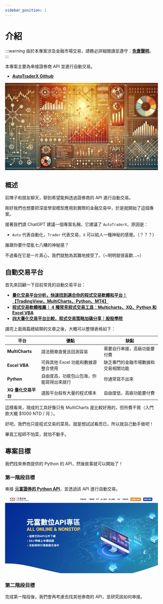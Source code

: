 ```yaml
---
sidebar_position: 1
---
```


# 介紹

:::warning
由於本專案涉及金融市場交易，請務必詳細閱讀並遵守：[**免責聲明**](./disclaimer.md)。
:::

本專案主要為串接證券商 API 並進行自動交易。

- [**AutoTraderX Github**](https://github.com/DocsaidLab/AutoTraderX)

![title](./img/title.webp)

## 概述

前陣子和朋友聊天，聊到希望能夠透過證券商的 API 進行自動交易。

剛好我們也想要把深度學習模型應用到實際的金融交易中，於是就開始了這個專案。

接著我們請 ChatGPT 建議一個專案名稱，它建議了 `AutoTraderX`，原因是：

- `Auto` 代表自動化，`Trader` 代表交易，`X` 可以給人一種神秘的感覺。（？？？）

誰跟你要什麼亂七八糟的神秘感？

不過看在它是一片真心，我們就勉為其難地接受了。（~明明就很喜歡...~）

## 自動交易平台

首先來回顧一下目前常見的自動交易平台：

- [**量化交易平台分析，快速找到適合你的程式交易軟體和平台！ 【TradingView、MultiCharts、Python、MT4】**](https://quantpass.org/software-comparison/)
- [**程式交易軟體推薦｜ 4 種常見程式交易工具：Multicharts、XQ、Python 和 Excel VBA**](https://www.myrichfut.com/%E7%A8%8B%E5%BC%8F%E4%BA%A4%E6%98%93%E8%BB%9F%E9%AB%94%E6%8E%A8%E8%96%A6)
- [**四大量化交易平台比較，程式交易策略加碼分享｜股股學院**](https://school.gugu.fund/blog/gugu_knowledge/7807989341)

讀完上面兩篇總結類的文章之後，大概可以整理表格如下：

| 平台                | 優點                                     | 缺點                                 |
| ------------------- | ---------------------------------------- | ------------------------------------ |
| **MultiCharts**     | 語法簡單直覺且回測容易                   | 需要自行串接，高級功能要付費         |
| **Excel VBA**       | 可與其他 Excel 功能和數據源整合使用      | 缺乏專門的金融市場數據和交易相關功能 |
| **Python**          | 自由度高，功能包山包海，你能寫得出來就行 | 你通常寫不出來                       |
| **XQ 量化交易平台** | 選股平台般有大量的程式樣本               | 自由度低，高級功能要付費             |

這樣看來，現成的工具好像只有 MultiCharts 是比較好用的，但所費不貲（入門款大概 $1000 NTD / 月 ）。

好吧，我們也只是程式交易的菜鳥，就是想試試看而已，所以就自己動手做吧！

畢竟工程師不怕菜，就怕不動手。

## 專案目標

我們找來券商提供的 Python 的 API，然後故事就可以開始了！

### 第一階段目標

串接 [**元富證券的 Python API**](https://mlapi.masterlink.com.tw/web_api/service/home)，並透過該 API 進行自動交易。

![masterlink](./img/masterlink.jpg)

### 第二階段目標

完成第一階段後，我們會再考慮去找其他券商的 API，並研究該如何串接。

